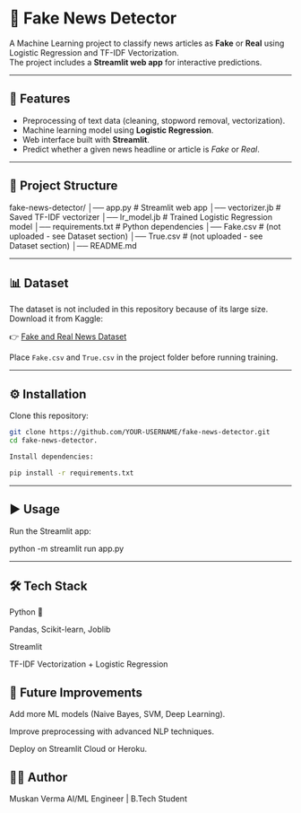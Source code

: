 # 📰 Fake News Detector

A Machine Learning project to classify news articles as **Fake** or **Real** using Logistic Regression and TF-IDF Vectorization.  
The project includes a **Streamlit web app** for interactive predictions.

---

## 🚀 Features
- Preprocessing of text data (cleaning, stopword removal, vectorization).
- Machine learning model using **Logistic Regression**.
- Web interface built with **Streamlit**.
- Predict whether a given news headline or article is *Fake* or *Real*.

---

## 📂 Project Structure
fake-news-detector/
│── app.py # Streamlit web app
│── vectorizer.jb # Saved TF-IDF vectorizer
│── lr_model.jb # Trained Logistic Regression model
│── requirements.txt # Python dependencies
│── Fake.csv # (not uploaded - see Dataset section)
│── True.csv # (not uploaded - see Dataset section)
│── README.md

---

## 📊 Dataset
The dataset is not included in this repository because of its large size.  
Download it from Kaggle:

👉 [Fake and Real News Dataset](https://www.kaggle.com/clmentbisaillon/fake-and-real-news-dataset)

Place `Fake.csv` and `True.csv` in the project folder before running training.

---

## ⚙️ Installation

Clone this repository:
```bash
git clone https://github.com/YOUR-USERNAME/fake-news-detector.git
cd fake-news-detector.

Install dependencies:

pip install -r requirements.txt
```
---

## ▶️ Usage

Run the Streamlit app:

python -m streamlit run app.py

---

## 🛠️ Tech Stack

Python 🐍

Pandas, Scikit-learn, Joblib

Streamlit

TF-IDF Vectorization + Logistic Regression

## 📌 Future Improvements

Add more ML models (Naive Bayes, SVM, Deep Learning).

Improve preprocessing with advanced NLP techniques.

Deploy on Streamlit Cloud or Heroku.

## 👩‍💻 Author

Muskan Verma
AI/ML Engineer | B.Tech Student
